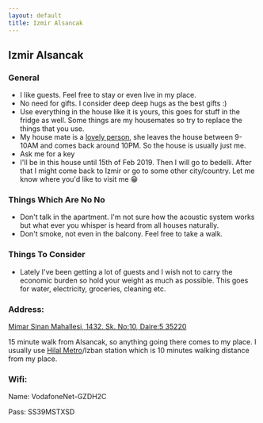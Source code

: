 ```yaml
---
layout: default
title: Izmir Alsancak
---
```


## Izmir Alsancak

### General

- I like guests. Feel free to stay or even live in my place.
- No need for gifts. I consider deep deep hugs as the best gifts :)
- Use everything in the house like it is yours, this goes for stuff in the fridge as well. Some things are my housemates so try to replace the things that you use.
- My house mate is a [lovely person](https://www.instagram.com/elhamheydaryan/), she leaves the house between 9-10AM and comes back around 10PM. So the house is usually just me.
- Ask me for a key
- I'll be in this house until 15th of Feb 2019. Then I will go to bedelli. After that I might come back to Izmir or go to some other city/country. Let me know where you'd like to visit me 😁


### Things Which Are No No

- Don't talk in the apartment. I'm not sure how the acoustic system works but what ever you whisper is heard from all houses naturally. 
- Don't smoke, not even in the balcony. Feel free to take a walk. 


### Things To Consider

- Lately I've been getting a lot of guests and I wish not to carry the economic burden so hold your weight as much as possible. This goes for water, electricity, groceries, cleaning  etc.


### Address: 

[Mimar Sinan Mahallesi, 1432. Sk. No:10, Daire:5 35220](https://goo.gl/maps/V7JoKQr4pB72)

15 minute walk from Alsancak, so anything going there comes to my place. I usually use [Hilal Metro](https://goo.gl/maps/UhEQoUFGG6q)/Izban station which is 10 minutes walking distance from my place.

### Wifi:

Name: VodafoneNet-GZDH2C

Pass: SS39MSTXSD

